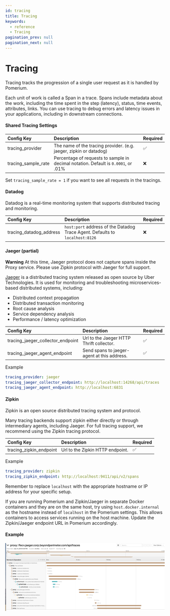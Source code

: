 ```yaml
---
id: tracing
title: Tracing
keywords:
  - reference
  - Tracing
pagination_prev: null
pagination_next: null
---
```


# Tracing

Tracing tracks the progression of a single user request as it is handled by Pomerium.

Each unit of work is called a Span in a trace. Spans include metadata about the work, including the time spent in the step (latency), status, time events, attributes, links. You can use tracing to debug errors and latency issues in your applications, including in downstream connections.

#### Shared Tracing Settings

| Config Key | Description | Required |
| :-- | :-- | --- |
| tracing_provider | The name of the tracing provider. (e.g. jaeger, zipkin or datadog) | ✅ |
| tracing_sample_rate | Percentage of requests to sample in decimal notation. Default is `0.0001`, or .01% | ❌ |

Set `tracing_sample_rate = 1` if you want to see all requests in the tracings.

#### Datadog

Datadog is a real-time monitoring system that supports distributed tracing and monitoring.

| Config Key | Description | Required |
| :-- | :-- | --- |
| tracing_datadog_address | `host:port` address of the Datadog Trace Agent. Defaults to `localhost:8126` | ❌ |

#### Jaeger (partial)

**Warning** At this time, Jaeger protocol does not capture spans inside the Proxy service. Please use Zipkin protocol with Jaeger for full support.

[Jaeger](https://www.jaegertracing.io/) is a distributed tracing system released as open source by Uber Technologies. It is used for monitoring and troubleshooting microservices-based distributed systems, including:

- Distributed context propagation
- Distributed transaction monitoring
- Root cause analysis
- Service dependency analysis
- Performance / latency optimization

| Config Key | Description | Required |
| :-- | :-- | --- |
| tracing_jaeger_collector_endpoint | Url to the Jaeger HTTP Thrift collector. | ✅ |
| tracing_jaeger_agent_endpoint | Send spans to jaeger-agent at this address. | ✅ |

Example

```yaml
tracing_provider: jaeger
tracing_jaeger_collector_endpoint: http://localhost:14268/api/traces
tracing_jaeger_agent_endpoint: http://localhost:6831
```

#### Zipkin

Zipkin is an open source distributed tracing system and protocol.

Many tracing backends support zipkin either directly or through intermediary agents, including Jaeger. For full tracing support, we recommend using the Zipkin tracing protocol.

| Config Key              | Description                      | Required |
| :---------------------- | :------------------------------- | -------- |
| tracing_zipkin_endpoint | Url to the Zipkin HTTP endpoint. | ✅       |

Example

```yaml
tracing_provider: zipkin
tracing_zipkin_endpoint: http://localhost:9411/api/v2/spans
```

Remember to replace `localhost` with the appropriate hostname or IP address for your specific setup.

If you are running Pomerium and Zipkin/Jaeger in separate Docker containers and they are on the same host, try using `host.docker.internal` as the hostname instead of `localhost` in the Pomerium settings. This allows containers to access services running on the host machine. Update the Zipkin/Jaeger endpoint URL in Pomerium accordingly.

#### Example

![jaeger example trace](img/jaeger.png)
